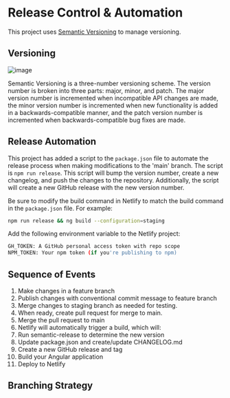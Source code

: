 # Release Control & Automation

This project uses [Semantic Versioning](https://semver.org/) to manage versioning.

## Versioning

![image](https://miro.medium.com/v2/resize:fit:720/format:webp/1*_XyzR-4n2k1yXM-O4n7sMw.jpeg)

Semantic Versioning is a three-number versioning scheme. The version number is broken into three parts: major, minor, and patch. The major version number is incremented when incompatible API changes are made, the minor version number is incremented when new functionality is added in a backwards-compatible manner, and the patch version number is incremented when backwards-compatible bug fixes are made.

## Release Automation

This project has added a script to the `package.json` file to automate the release process when making modifications to the 'main' branch. The script is `npm run release`. This script will bump the version number, create a new changelog, and push the changes to the repository. Additionally, the script will create a new GitHub release with the new version number.

Be sure to modify the build command in Netlify to match the build command in the `package.json` file. For example:

```bash
npm run release && ng build --configuration=staging
```

Add the following environment variable to the Netlify project:

```bash
GH_TOKEN: A GitHub personal access token with repo scope
NPM_TOKEN: Your npm token (if you're publishing to npm)

```

## Sequence of Events

1. Make changes in a feature branch
2. Publish changes with conventional commit message to feature branch
3. Merge changes to staging branch as needed for testing.
4. When ready, create pull request for merge to main.
5. Merge the pull request to main
6. Netlify will automatically trigger a build, which will:
7. Run semantic-release to determine the new version
8. Update package.json and create/update CHANGELOG.md
9. Create a new GitHub release and tag
10. Build your Angular application
11. Deploy to Netlify

## Branching Strategy
